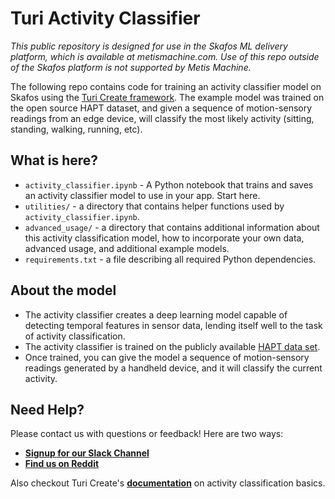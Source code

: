 # Turi Activity Classifier

_This public repository is designed for use in the Skafos ML delivery platform, which is available at metismachine.com. Use of this repo outside of the Skafos platform is not supported by Metis Machine._

The following repo contains code for training an activity classifier model on Skafos using the [Turi Create framework](https://apple.github.io/turicreate/docs/userguide/activity_classifier/).  The example model was trained on the open source HAPT dataset, and given a sequence of motion-sensory readings from an edge device, will classify the most likely activity (sitting, standing, walking, running, etc).
  
## What is here?
-  `activity_classifier.ipynb` - A Python notebook that trains and saves an activity classifier model to use in your app. Start here.
-  `utilities/` - a directory that contains helper functions used by `activity_classifier.ipynb`.
-  `advanced_usage/` - a directory that contains additional information about this activity classification model, how to incorporate your own data, advanced usage, and additional example models.
-  `requirements.txt` - a file describing all required Python dependencies.

## About the model
-  The activity classifier creates a deep learning model capable of detecting temporal features in sensor data, lending itself well to the task of activity classification.
-  The activity classifier is trained on the publicly available [HAPT data set](https://archive.ics.uci.edu/ml/datasets/Smartphone-Based+Recognition+of+Human+Activities+and+Postural+Transitions).
-  Once trained, you can give the model a sequence of motion-sensory readings generated by a handheld device, and it will classify the current activity.

## Need Help?
Please contact us with questions or feedback! Here are two ways:


-  [**Signup for our Slack Channel**](https://skafosai.slack.com/)
-  [**Find us on Reddit**](https://reddit.com/r/skafos) 

Also checkout Turi Create's [**documentation**](https://apple.github.io/turicreate/docs/userguide/activity_classifier/) on activity classification basics.